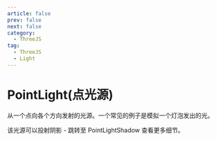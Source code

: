 ```yaml
---
article: false
prev: false
next: false
category:
  - ThreeJS
tag:
  - ThreeJS
  - Light
---
```


# PointLight(点光源)

从一个点向各个方向发射的光源。一个常见的例子是模拟一个灯泡发出的光。

该光源可以投射阴影 - 跳转至 PointLightShadow 查看更多细节。

<!-- more -->
